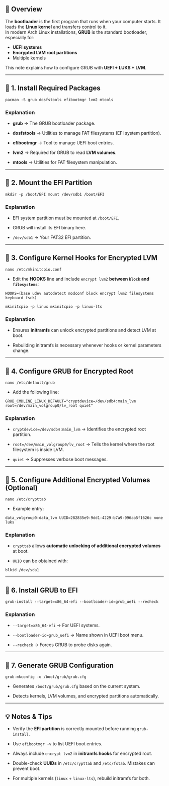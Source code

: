 ## 📘 Overview
The **bootloader** is the first program that runs when your computer starts. It loads the **Linux kernel** and transfers control to it.  
In modern Arch Linux installations, **GRUB** is the standard bootloader, especially for:

- **UEFI systems**
- **Encrypted LVM root partitions**
- Multiple kernels

This note explains how to configure GRUB with **UEFI + LUKS + LVM**.

---

## 🧠 1. Install Required Packages

	pacman -S grub dosfstools efibootmgr lvm2 mtools

### Explanation

- **grub** → The GRUB bootloader package.
    
- **dosfstools** → Utilities to manage FAT filesystems (EFI system partition).
    
- **efibootmgr** → Tool to manage UEFI boot entries.
    
- **lvm2** → Required for GRUB to read **LVM volumes**.
    
- **mtools** → Utilities for FAT filesystem manipulation.
    

---

## 🧠 2. Mount the EFI Partition

`mkdir -p /boot/EFI mount /dev/sdb1 /boot/EFI`

### Explanation

- EFI system partition must be mounted at `/boot/EFI`.
    
- GRUB will install its EFI binary here.
    
- `/dev/sdb1` → Your FAT32 EFI partition.
    

---

## 🧠 3. Configure Kernel Hooks for Encrypted LVM

`nano /etc/mkinitcpio.conf`

- Edit the **HOOKS** line and include `encrypt lvm2` **between `block` and `filesystems`**:
    

`HOOKS=(base udev autodetect modconf block encrypt lvm2 filesystems keyboard fsck)`

`mkinitcpio -p linux mkinitcpio -p linux-lts`

### Explanation

- Ensures **initramfs** can unlock encrypted partitions and detect LVM at boot.
    
- Rebuilding initramfs is necessary whenever hooks or kernel parameters change.
    

---

## 🧠 4. Configure GRUB for Encrypted Root

`nano /etc/default/grub`

- Add the following line:
    

`GRUB_CMDLINE_LINUX_DEFAULT="cryptdevice=/dev/sdb4:main_lvm root=/dev/main_volgroup0/lv_root quiet"`

### Explanation

- `cryptdevice=/dev/sdb4:main_lvm` → Identifies the encrypted root partition.
    
- `root=/dev/main_volgroup0/lv_root` → Tells the kernel where the root filesystem is inside LVM.
    
- `quiet` → Suppresses verbose boot messages.
    

---

## 🧠 5. Configure Additional Encrypted Volumes (Optional)

`nano /etc/crypttab`

- Example entry:
    

`data_volgroup0-data_lvm UUID=282835e9-9dd1-4229-b7a9-996aa5f1626c none luks`

### Explanation

- `crypttab` allows **automatic unlocking of additional encrypted volumes** at boot.
    
- `UUID` can be obtained with:
    

`blkid /dev/sda1`

---

## 🧠 6. Install GRUB to EFI

`grub-install --target=x86_64-efi --bootloader-id=grub_uefi --recheck`

### Explanation

- `--target=x86_64-efi` → For UEFI systems.
    
- `--bootloader-id=grub_uefi` → Name shown in UEFI boot menu.
    
- `--recheck` → Forces GRUB to probe disks again.
    

---

## 🧠 7. Generate GRUB Configuration

`grub-mkconfig -o /boot/grub/grub.cfg`

- Generates `/boot/grub/grub.cfg` based on the current system.
    
- Detects kernels, LVM volumes, and encrypted partitions automatically.
    

---

## 💡 Notes & Tips

- Verify the **EFI partition** is correctly mounted before running `grub-install`.
    
- Use `efibootmgr -v` to list UEFI boot entries.
    
- Always include `encrypt lvm2` in **initramfs hooks** for encrypted root.
    
- Double-check **UUIDs** in `/etc/crypttab` and `/etc/fstab`. Mistakes can prevent boot.
    
- For multiple kernels (`linux` + `linux-lts`), rebuild initramfs for both.
